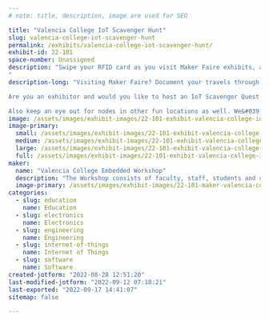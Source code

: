 ```yaml
---
# note: title, description, image are used for SEO

title: "Valencia College IoT Scavenger Hunt"
slug: valencia-college-iot-scavenger-hunt
permalink: /exhibits/valencia-college-iot-scavenger-hunt/
exhibit-id: 22-101
space-number: Unassigned
description: "Swipe your RFID card as you visit Maker Faire exhibits, and you COULD win a prize.....
"
description-long: "Visiting Maker Faire? Document your travels through Maker Faire by scanning your RFID card on the IoT node at each participating exhibit. Track your progress and compete to visit more exhibits than your friends in a set period of time. Win swag and get a certificate mapping your participation

Are you an exhibitor and would you like to host an IoT Scavenger Quest Station? As an exhibitor all you have to do to host a station is agree is to let us put the station somewhere in your booth accessible to the public

Also keep an eye out for nodes in other fun locations as well. We&#039;re hoping that the Scavenger Quest will encourage folks to roam more widely around Maker Faire, and bring them into contact with more exhibitors.  "
image: /assets/images/exhibit-images/22-101-exhibit-valencia-college-iot-scavenger-hunt-scavenger-hunt-box-shows-googy-eye-large.jpg
image-primary: 
  small: /assets/images/exhibit-images/22-101-exhibit-valencia-college-iot-scavenger-hunt-scavenger-hunt-box-shows-googy-eye-small.jpg
  medium: /assets/images/exhibit-images/22-101-exhibit-valencia-college-iot-scavenger-hunt-scavenger-hunt-box-shows-googy-eye-medium.jpg
  large: /assets/images/exhibit-images/22-101-exhibit-valencia-college-iot-scavenger-hunt-scavenger-hunt-box-shows-googy-eye-large.jpg
  full: /assets/images/exhibit-images/22-101-exhibit-valencia-college-iot-scavenger-hunt-scavenger-hunt-box-shows-googy-eye-full.jpg
maker: 
  name: "Valencia College Embedded Workshop"
  description: "The Workshop consists of faculty, staff, students and community partners all of whom work together to learn and apply knowledge of microcomputer software, hardware and related electronics to physical computing."
  image-primary: /assets/images/exhibit-images/22-101-maker-valencia-college-iot-scavenger-hunt-vc-primary-coated-4c-medium.jpg
categories: 
  - slug: education
    name: Education
  - slug: electronics
    name: Electronics
  - slug: engineering
    name: Engineering
  - slug: internet-of-things
    name: Internet of Things
  - slug: software
    name: Software
created-jotform: "2022-08-28 12:51:20"
last-modified-jotform: "2022-09-12 07:18:21"
last-exported: "2022-09-17 14:41:07"
sitemap: false

---
```

